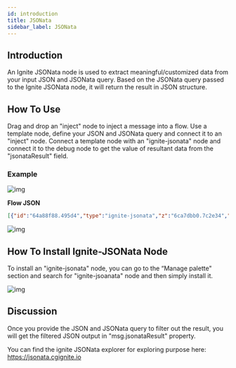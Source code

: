 ```yaml
---
id: introduction
title: JSONata
sidebar_label: JSONata
---
```


## Introduction

An Ignite JSONata node is used to extract meaningful/customized data from your input JSON and JSONata query. Based on the JSONata query passed to the Ignite JSONata node, it will return the result in JSON structure.

## How To Use

Drag and drop an "inject" node to inject a message into a flow. Use a template node, define your JSON and JSONata query and connect it to an "inject" node. Connect a template node with an "ignite-jsonata" node and connect it to the debug node to get the value of resultant data from the "jsonataResult" field.

### Example

![img](/assets/docs/jsonata/ignite-jsonata-flow.png)

<b>Flow JSON</b>

~~~json
[{"id":"64a88f88.495d4","type":"ignite-jsonata","z":"6ca7dbb0.7c2e34","name":"ignite-jsonata","property":"payload","jsonata":"","jsonataOpts":"","x":690,"y":160,"wires":[["fd64a210.48f21"]]},{"id":"cd6af911.1cf4f8","type":"inject","z":"6ca7dbb0.7c2e34","name":"","topic":"","payload":"","payloadType":"date","repeat":"","crontab":"","once":false,"onceDelay":0.1,"x":240,"y":160,"wires":[["5117bd10.7596a4"]]},{"id":"fd64a210.48f21","type":"debug","z":"6ca7dbb0.7c2e34","name":"","active":true,"tosidebar":true,"console":false,"tostatus":false,"complete":"jsonataResult","targetType":"msg","x":870,"y":160,"wires":[]},{"id":"8dfaf10c.b3b12","type":"template","z":"6ca7dbb0.7c2e34","name":"jsonata query","field":"jsonata","fieldType":"msg","format":"json","syntax":"mustache","template":"$sum(Account.Order.Product.(Price * Quantity))","output":"str","x":520,"y":160,"wires":[["64a88f88.495d4"]]},{"id":"5117bd10.7596a4","type":"template","z":"6ca7dbb0.7c2e34","name":"json","field":"payload","fieldType":"msg","format":"json","syntax":"mustache","template":"{\n  \"Account\": {\n    \"Account Name\": \"Firefly\",\n    \"Order\": [\n      {\n        \"OrderID\": \"order103\",\n        \"Product\": [\n          {\n            \"Product Name\": \"Bowler Hat\",\n            \"ProductID\": 858383,\n            \"SKU\": \"0406654608\",\n            \"Description\": {\n              \"Colour\": \"Purple\",\n              \"Width\": 300,\n              \"Height\": 200,\n              \"Depth\": 210,\n              \"Weight\": 0.75\n            },\n            \"Price\": 34.45,\n            \"Quantity\": 2\n          },\n          {\n            \"Product Name\": \"Trilby hat\",\n            \"ProductID\": 858236,\n            \"SKU\": \"0406634348\",\n            \"Description\": {\n              \"Colour\": \"Orange\",\n              \"Width\": 300,\n              \"Height\": 200,\n              \"Depth\": 210,\n              \"Weight\": 0.6\n            },\n            \"Price\": 21.67,\n            \"Quantity\": 1\n          }\n        ]\n      },\n      {\n        \"OrderID\": \"order104\",\n        \"Product\": [\n          {\n            \"Product Name\": \"Bowler Hat\",\n            \"ProductID\": 858383,\n            \"SKU\": \"040657863\",\n            \"Description\": {\n              \"Colour\": \"Purple\",\n              \"Width\": 300,\n              \"Height\": 200,\n              \"Depth\": 210,\n              \"Weight\": 0.75\n            },\n            \"Price\": 34.45,\n            \"Quantity\": 4\n          },\n          {\n            \"ProductID\": 345664,\n            \"SKU\": \"0406654603\",\n            \"Product Name\": \"Cloak\",\n            \"Description\": {\n              \"Colour\": \"Black\",\n              \"Width\": 30,\n              \"Height\": 20,\n              \"Depth\": 210,\n              \"Weight\": 2\n            },\n            \"Price\": 107.99,\n            \"Quantity\": 1\n          }\n        ]\n      }\n    ]\n  }\n}","output":"str","x":370,"y":160,"wires":[["8dfaf10c.b3b12"]]}]
~~~

![img](/assets/docs/jsonata/ignite-jsonata-node.gif)

## How To Install Ignite-JSONata Node

To install an "ignite-jsonata" node, you can go to the “Manage palette" section and search for "ignite-jsoanata" node and then simply install it.

![img](/assets/docs/jsonata/ignite-jsonata-node-install.gif)

## Discussion

Once you provide the JSON and JSONata query to filter out the result, you will get the filtered JSON output in "msg.jsonataResult" property.

You can find the ignite JSONata explorer for exploring purpose here: https://jsonata.cgignite.io